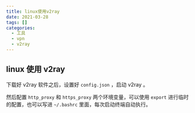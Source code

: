 ```yaml
---
title: linux使用v2ray
date: 2021-03-28
tags: []
categories:
  - 工具
  - vpn
  - v2ray
---
```


## linux 使用 v2ray

下载好 v2ray 软件之后，设置好 `config.json` ，启动 v2ray 。

然后配置 `http_proxy` 和 `https_proxy` 两个环境变量，可以使用 `export` 进行临时的配置，也可以写进 `~/.bashrc` 里面，每次启动终端自动执行。
